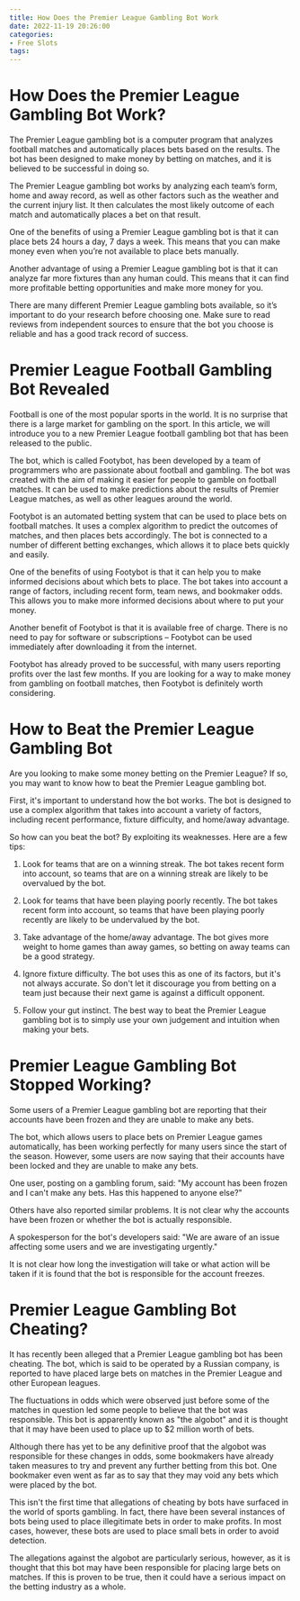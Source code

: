 ```yaml
---
title: How Does the Premier League Gambling Bot Work
date: 2022-11-19 20:26:00
categories:
- Free Slots
tags:
---
```



#  How Does the Premier League Gambling Bot Work?

The Premier League gambling bot is a computer program that analyzes football matches and automatically places bets based on the results. The bot has been designed to make money by betting on matches, and it is believed to be successful in doing so.

The Premier League gambling bot works by analyzing each team’s form, home and away record, as well as other factors such as the weather and the current injury list. It then calculates the most likely outcome of each match and automatically places a bet on that result.

One of the benefits of using a Premier League gambling bot is that it can place bets 24 hours a day, 7 days a week. This means that you can make money even when you’re not available to place bets manually.

Another advantage of using a Premier League gambling bot is that it can analyze far more fixtures than any human could. This means that it can find more profitable betting opportunities and make more money for you.

There are many different Premier League gambling bots available, so it’s important to do your research before choosing one. Make sure to read reviews from independent sources to ensure that the bot you choose is reliable and has a good track record of success.

#  Premier League Football Gambling Bot Revealed 

Football is one of the most popular sports in the world. It is no surprise that there is a large market for gambling on the sport. In this article, we will introduce you to a new Premier League football gambling bot that has been released to the public.

The bot, which is called Footybot, has been developed by a team of programmers who are passionate about football and gambling. The bot was created with the aim of making it easier for people to gamble on football matches. It can be used to make predictions about the results of Premier League matches, as well as other leagues around the world.

Footybot is an automated betting system that can be used to place bets on football matches. It uses a complex algorithm to predict the outcomes of matches, and then places bets accordingly. The bot is connected to a number of different betting exchanges, which allows it to place bets quickly and easily.

One of the benefits of using Footybot is that it can help you to make informed decisions about which bets to place. The bot takes into account a range of factors, including recent form, team news, and bookmaker odds. This allows you to make more informed decisions about where to put your money.

Another benefit of Footybot is that it is available free of charge. There is no need to pay for software or subscriptions – Footybot can be used immediately after downloading it from the internet.

Footybot has already proved to be successful, with many users reporting profits over the last few months. If you are looking for a way to make money from gambling on football matches, then Footybot is definitely worth considering.

#  How to Beat the Premier League Gambling Bot 

Are you looking to make some money betting on the Premier League? If so, you may want to know how to beat the Premier League gambling bot.

First, it's important to understand how the bot works. The bot is designed to use a complex algorithm that takes into account a variety of factors, including recent performance, fixture difficulty, and home/away advantage.

So how can you beat the bot? By exploiting its weaknesses. Here are a few tips:

1. Look for teams that are on a winning streak. The bot takes recent form into account, so teams that are on a winning streak are likely to be overvalued by the bot.

2. Look for teams that have been playing poorly recently. The bot takes recent form into account, so teams that have been playing poorly recently are likely to be undervalued by the bot.

3. Take advantage of the home/away advantage. The bot gives more weight to home games than away games, so betting on away teams can be a good strategy.

4. Ignore fixture difficulty. The bot uses this as one of its factors, but it's not always accurate. So don't let it discourage you from betting on a team just because their next game is against a difficult opponent.

5. Follow your gut instinct. The best way to beat the Premier League gambling bot is to simply use your own judgement and intuition when making your bets.

#  Premier League Gambling Bot Stopped Working? 

Some users of a Premier League gambling bot are reporting that their accounts have been frozen and they are unable to make any bets.

The bot, which allows users to place bets on Premier League games automatically, has been working perfectly for many users since the start of the season. However, some users are now saying that their accounts have been locked and they are unable to make any bets.

One user, posting on a gambling forum, said: "My account has been frozen and I can't make any bets. Has this happened to anyone else?"

Others have also reported similar problems. It is not clear why the accounts have been frozen or whether the bot is actually responsible.

A spokesperson for the bot's developers said: "We are aware of an issue affecting some users and we are investigating urgently."

It is not clear how long the investigation will take or what action will be taken if it is found that the bot is responsible for the account freezes.

#  Premier League Gambling Bot Cheating?

It has recently been alleged that a Premier League gambling bot has been cheating. The bot, which is said to be operated by a Russian company, is reported to have placed large bets on matches in the Premier League and other European leagues.


The fluctuations in odds which were observed just before some of the matches in question led some people to believe that the bot was responsible. This bot is apparently known as "the algobot" and it is thought that it may have been used to place up to $2 million worth of bets.


Although there has yet to be any definitive proof that the algobot was responsible for these changes in odds, some bookmakers have already taken measures to try and prevent any further betting from this bot. One bookmaker even went as far as to say that they may void any bets which were placed by the bot.


This isn't the first time that allegations of cheating by bots have surfaced in the world of sports gambling. In fact, there have been several instances of bots being used to place illegitimate bets in order to make profits. In most cases, however, these bots are used to place small bets in order to avoid detection.


The allegations against the algobot are particularly serious, however, as it is thought that this bot may have been responsible for placing large bets on matches. If this is proven to be true, then it could have a serious impact on the betting industry as a whole.